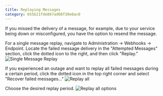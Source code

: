 ```yaml
---
title: Replaying Messages
category: 655b21fde867ad08f30e8ac0
---
```


If you missed the delivery of a message, for example, due to your service being down or misconfigured, you have the option to resend the message.

For a single message replay, navigate to Administration → Webhooks → Endpoint. Locate the failed message delivery in the "Attempted Messages" section, click the dotted icon to the right, and then click "Replay."
![Single Message Replay](https://cdn.statically.io/gh/trackunit/developer-hub/master/guides/webhooks/webhooks-single-replay.png)

If you experienced an outage and want to replay all failed messages during a certain period, click the dotted icon in the top right corner and select "Recover failed messages..."
![Replay all](https://cdn.statically.io/gh/trackunit/developer-hub/master/guides/webhooks/webhooks-replay-all.png)

Choose the desired replay period.
![Replay all options](https://cdn.statically.io/gh/trackunit/developer-hub/master/guides/webhooks/webhooks-replay-all-options.png)
